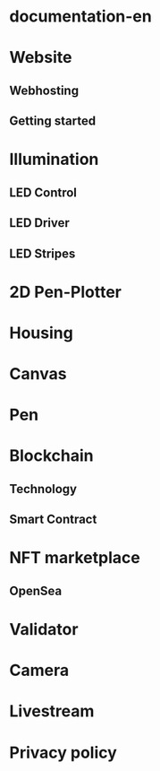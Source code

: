 # documentation-en
# Website
## Webhosting
## Getting started
# Illumination
## LED Control
## LED Driver
## LED Stripes
# 2D Pen-Plotter
# Housing
# Canvas
# Pen
# Blockchain
## Technology
## Smart Contract
# NFT marketplace
## OpenSea
# Validator
# Camera
# Livestream
# Privacy policy
